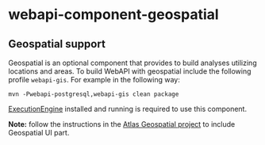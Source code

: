 # webapi-component-geospatial

## Geospatial support

Geospatial is an optional component that provides to build analyses utilizing locations and areas.
To build WebAPI with geospatial include the following profile `webapi-gis`.
For example in the following way:

```
mvn -Pwebapi-postgresql,webapi-gis clean package
```

[ExecutionEngine](https://github.com/OHDSI/ArachneExecutionEngine) installed and running is required to use this component.
 
**Note:** follow the instructions in the [Atlas Geospatial project](https://github.com/OHDSI/atlas-component-geospatial) to include Geospatial UI part.
